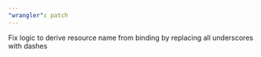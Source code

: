 ```yaml
---
"wrangler": patch
---
```


Fix logic to derive resource name from binding by replacing all underscores with dashes
